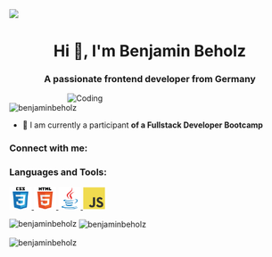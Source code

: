 <img src="https://user-images.githubusercontent.com/66934377/223913733-deb1d974-787d-43c4-b60d-eff538aa161e.gif">
<h1 align="center">Hi 👋, I'm Benjamin Beholz</h1>
<h3 align="center">A passionate frontend developer from Germany</h3>
<img align="right" alt="Coding" width="400" src="https://cdn.dribbble.com/users/1162077/screenshots/3848914/programmer.gif">

<p align="left"> <img src="https://komarev.com/ghpvc/?username=benjaminbeholz&label=Profile%20views&color=0e75b6&style=flat" alt="benjaminbeholz" /> </p>

- 🌱 I am currently a participant **of a Fullstack Developer Bootcamp**

<h3 align="left">Connect with me:</h3>
<p align="left">
</p>

<h3 align="left">Languages and Tools:</h3>
<p align="left"> <a href="https://www.w3schools.com/css/" target="_blank" rel="noreferrer"> <img src="https://raw.githubusercontent.com/devicons/devicon/master/icons/css3/css3-original-wordmark.svg" alt="css3" width="40" height="40"/> </a> <a href="https://www.w3.org/html/" target="_blank" rel="noreferrer"> <img src="https://raw.githubusercontent.com/devicons/devicon/master/icons/html5/html5-original-wordmark.svg" alt="html5" width="40" height="40"/> </a> <a href="https://www.java.com" target="_blank" rel="noreferrer"> <img src="https://raw.githubusercontent.com/devicons/devicon/master/icons/java/java-original.svg" alt="java" width="40" height="40"/> </a> <a href="https://developer.mozilla.org/en-US/docs/Web/JavaScript" target="_blank" rel="noreferrer"> <img src="https://raw.githubusercontent.com/devicons/devicon/master/icons/javascript/javascript-original.svg" alt="javascript" width="40" height="40"/> </a> </p>

<p><img align="left" src="https://github-readme-stats.vercel.app/api/top-langs?username=benjaminbeholz&show_icons=true&locale=en&layout=compact" alt="benjaminbeholz" /></p>

<p>&nbsp;<img align="center" src="https://github-readme-stats.vercel.app/api?username=benjaminbeholz&show_icons=true&locale=en" alt="benjaminbeholz" /></p>

<p><img align="center" src="https://github-readme-streak-stats.herokuapp.com/?user=benjaminbeholz&" alt="benjaminbeholz" /></p>
